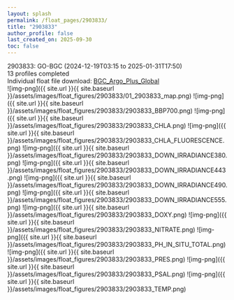 ```yaml
---
layout: splash
permalink: /float_pages/2903833/
title: "2903833"
author_profile: false
last_created_on: 2025-09-30
toc: false
---
```

 
2903833: GO-BGC (2024-12-19T03:15 to 2025-01-31T17:50)\
13 profiles completed\
Individual float file download: [BGC_Argo_Plus_Global](https://ftp.soest.hawaii.edu/bgc_argo_plus/Individual_Floats/outliers_removed/2903833_Sprof_processed.nc)\
![img-png]({{ site.url }}{{ site.baseurl }}/assets/images/float_figures/2903833/01_2903833_map.png)
![img-png]({{ site.url }}{{ site.baseurl }}/assets/images/float_figures/2903833/2903833_BBP700.png)
![img-png]({{ site.url }}{{ site.baseurl }}/assets/images/float_figures/2903833/2903833_CHLA.png)
![img-png]({{ site.url }}{{ site.baseurl }}/assets/images/float_figures/2903833/2903833_CHLA_FLUORESCENCE.png)
![img-png]({{ site.url }}{{ site.baseurl }}/assets/images/float_figures/2903833/2903833_DOWN_IRRADIANCE380.png)
![img-png]({{ site.url }}{{ site.baseurl }}/assets/images/float_figures/2903833/2903833_DOWN_IRRADIANCE443.png)
![img-png]({{ site.url }}{{ site.baseurl }}/assets/images/float_figures/2903833/2903833_DOWN_IRRADIANCE490.png)
![img-png]({{ site.url }}{{ site.baseurl }}/assets/images/float_figures/2903833/2903833_DOWN_IRRADIANCE555.png)
![img-png]({{ site.url }}{{ site.baseurl }}/assets/images/float_figures/2903833/2903833_DOXY.png)
![img-png]({{ site.url }}{{ site.baseurl }}/assets/images/float_figures/2903833/2903833_NITRATE.png)
![img-png]({{ site.url }}{{ site.baseurl }}/assets/images/float_figures/2903833/2903833_PH_IN_SITU_TOTAL.png)
![img-png]({{ site.url }}{{ site.baseurl }}/assets/images/float_figures/2903833/2903833_PRES.png)
![img-png]({{ site.url }}{{ site.baseurl }}/assets/images/float_figures/2903833/2903833_PSAL.png)
![img-png]({{ site.url }}{{ site.baseurl }}/assets/images/float_figures/2903833/2903833_TEMP.png)
